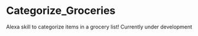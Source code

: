 # Categorize_Groceries
Alexa skill to categorize items in a grocery list! Currently under development
